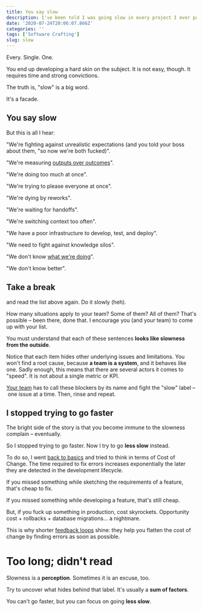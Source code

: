 ```yaml
---
title: You say slow
description: I've been told I was going slow in every project I ever participated in.
date: '2020-07-24T20:06:07.866Z'
categories: ''
tags: ['Software Crafting']
slug: slow
---
```


Every. Single. One.

You end up developing a hard skin on the subject. It is not easy, though. It requires time and strong convictions.

The truth is, "slow" is a big word.

It's a facade.

## You say slow

But this is all I hear:

"We're fighting against unrealistic expectations (and you told your boss about them, "so now we're both fucked)".

"We're measuring [outputs over outcomes](https://afontcu.dev/shoe-factory-build-software/)".

"We're doing too much at once".

"We're trying to please everyone at once".

"We're dying by reworks".

"We're waiting for handoffs".

"We're switching context too often".

"We have a poor infrastructure to develop, test, and deploy".

"We need to fight against knowledge silos".

"We don't know [what we're doing](https://afontcu.dev/goal-of-software-development/)".

"We don't know better".

## Take a break

and read the list above again. Do it slowly (heh).

How many situations apply to your team? Some of them? All of them? That's possible – been there, done that. I encourage you (and your team) to come up with your list.

You must understand that each of these sentences **looks like slowness from the outside**.

Notice that each item hides other underlying issues and limitations. You won't find a root cause, because **a team is a system**, and it behaves like one. Sadly enough, this means that there are several actors it comes to "speed". It is not about a single metric or KPI.

[Your team](https://afontcu.dev/power-to-the-teams/) has to call these blockers by its name and fight the "slow" label – one issue at a time. Then, rinse and repeat.


## I stopped trying to go faster

The bright side of the story is that you become immune to the slowness complain – eventually.

So I stopped trying to go faster. Now I try to go **less slow** instead.

To do so, I went [back to basics](https://afontcu.dev/back-to-basics/) and tried to think in terms of Cost of Change. The time required to fix errors increases exponentially the later they are detected in the development lifecycle.

If you missed something while sketching the requirements of a feature, that's cheap to fix.

If you missed something while developing a feature, that's still cheap.

But, if you fuck up something in production, cost skyrockets. Opportunity cost + rollbacks + database migrations… a nightmare.

This is why shorter [feedback loops](https://afontcu.dev/feedback-loops/) shine: they help you flatten the cost of change by finding errors as soon as possible.

# Too long; didn't read

Slowness is a **perception**. Sometimes it is an excuse, too.

Try to uncover what hides behind that label. It's usually a **sum of factors**.

You can't go faster, but you can focus on going **less slow**.